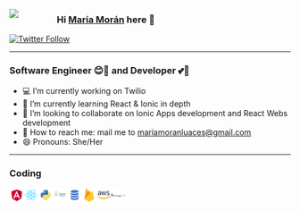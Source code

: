 [<img width="85px" align="left" src="https://github.com/mia-moran/mia-moran/blob/main/logo.png">][website]

### Hi [María Morán][website] here 👋
[![Twitter Follow](https://img.shields.io/twitter/follow/_mariamoraan?color=1DA1F2&label=MARIA%20MORAN&logo=twitter&logoColor=1DA1F2)](https://twitter.com/_mariamoraan)

---

### Software Engineer 😊📖 and Developer 💕💾

- 💻 I’m currently working on Twilio
- 📘 I’m currently learning React & Ionic in depth
- 👭 I’m looking to collaborate on Ionic Apps development and React Webs development
- 📧 How to reach me: mail me to [mariamoranluaces@gmail.com][email]
- 😄 Pronouns: She/Her

---

### Coding

[<img align="left" alt="Angular" width="26px" src= "https://raw.githubusercontent.com/github/explore/80688e429a7d4ef2fca1e82350fe8e3517d3494d/topics/angular/angular.png">][yt]
[<img align="left" alt="React" width="26px" src= "https://raw.githubusercontent.com/github/explore/80688e429a7d4ef2fca1e82350fe8e3517d3494d/topics/react/react.png">][yt]
[<img align="left" alt="Python" width="26px" src= "https://raw.githubusercontent.com/github/explore/80688e429a7d4ef2fca1e82350fe8e3517d3494d/topics/python/python.png">][yt]
[<img align="left" alt="Java" width="26px" src= "https://raw.githubusercontent.com/github/explore/80688e429a7d4ef2fca1e82350fe8e3517d3494d/topics/java/java.png">][yt]
[<img align="left" alt="SQL" width="26px" src= "https://raw.githubusercontent.com/github/explore/80688e429a7d4ef2fca1e82350fe8e3517d3494d/topics/sql/sql.png">][yt]
[<img align="left" alt="Firebase" width="26px" src= "https://raw.githubusercontent.com/github/explore/80688e429a7d4ef2fca1e82350fe8e3517d3494d/topics/firebase/firebase.png">][yt]
[<img align="left" alt="AWS" width="26px" src= "https://raw.githubusercontent.com/github/explore/80688e429a7d4ef2fca1e82350fe8e3517d3494d/topics/aws/aws.png">][yt]
[<img align="left" alt="Mongo DB" width="26px" src= "https://raw.githubusercontent.com/github/explore/80688e429a7d4ef2fca1e82350fe8e3517d3494d/topics/mongodb/mongodb.png">][yt]


<!--Links-->
[website]:https://mariamoran.es/
[yt]:https://mariamoran.es/
[email]:mailto:mariamoranluaces@gmail.com

